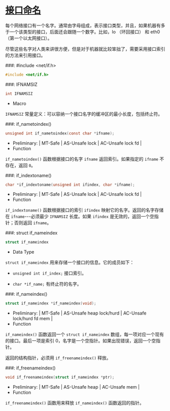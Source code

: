 # [接口命名](https://www.gnu.org/software/libc/manual/html_node/Interface-Naming.html#Interface-Naming)

每个网络接口有一个名字。通常由字母组成，表示接口类型，并且，如果机器有多于一个该类型的接口，后面还会跟随一个数字。比如，lo （环回接口） 和 eth0 （第一个以太网接口）。

尽管这些名字对人类来讲很方便，但是对于机器就比较笨拙了，需要采用接口索引的方法来引用接口。

###: #include &lt;net/if.h&gt;

```c
#include <net/if.h>
```

###: IFNAMSIZ

```c
int IFNAMSIZ
```

* Macro

`IFNAMSIZ` 常量定义：可以容纳一个接口名字的缓冲区的最小长度，包括终止符。

###: if_nametoindex()

```c
unsigned int if_nametoindex(const char *ifname);
```

* Preliminary: | MT-Safe | AS-Unsafe lock | AC-Unsafe lock fd |
* Function

`if_nametoindex()` 函数根据接口的名字 `ifname` 返回索引。如果指定的 `ifname` 不存在，返回 `0`。

###: if_indextoname()

```c
char *if_indextoname(unsigned int ifindex, char *ifname);
```

* Preliminary: | MT-Safe | AS-Unsafe lock | AC-Unsafe lock fd |
* Function

`if_indextoname()` 函数根据接口的索引 `ifindex` 映射它的名字。返回的名字存储在 `ifname`---必须最少 `IFNAMSIZ` 长度。如果 `ifindex` 是无效的，返回一个空指针；否则返回 `ifname`。

###: struct if_nameindex

```c
struct if_nameindex
```

* Data Type

`struct if_nameindex` 用来存储一个接口的信息。它的成员如下：

* `unsigned int if_index;` 接口索引。

* `char *if_name;` 有终止符的名字。

###: if_nameindex()

```c
struct if_nameindex *if_nameindex(void);
```

* Preliminary: | MT-Safe | AS-Unsafe heap lock/hurd | AC-Unsafe lock/hurd fd mem |
* Function

`if_nameindex()` 函数返回一个 `struct if_nameindex` 数组，每一项对应一个现有的接口。最后一项是索引 0，名字是一个空指针。如果出现错误，返回一个空指针。

返回的结构指针，必须用 `if_freenameindex()` 释放。

###: if_freenameindex()

```c
void if_freenameindex(struct if_nameindex *ptr);
```

* Preliminary: | MT-Safe | AS-Unsafe heap | AC-Unsafe mem |
* Function

`if_freenameindex()` 函数用来释放 `if_nameindex()` 函数返回的指针。


